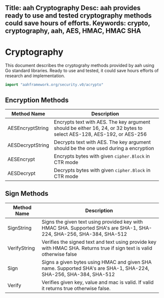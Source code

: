 Title: aah Cryptography
Desc: aah provides ready to use and tested cryptography methods could save hours of efforts.
Keywords: crypto, cryptography, aah, AES, HMAC, HMAC SHA
---
# Cryptography

This document describes the cryptograhy methods provided by aah using Go standard libraries. Ready to use and tested, it could save hours efforts of research and implementation.

```go
import "aahframework.org/security.v0/acrypto"
```

## Encryption Methods

Method Name | Description
----------- | -----------
AESEncryptString | Encrypts text with AES. The key argument should be either 16, 24, or 32 bytes to select AES-128, AES-192, or AES-256
AESDecryptString | Decrypts text with AES. The key argument should be the one used during a encryption
AESEncrypt | Encrypts bytes with given `cipher.Block` in CTR mode
AESDecrypt | Decrypts bytes with given `cipher.Block` in CTR mode


## Sign Methods

Method Name | Description
----------- | -----------
SignString | Signs the given text using provided key with HMAC SHA. Supported SHA's are SHA-1, SHA-224, SHA-256, SHA-384, SHA-512
VerifyString | Verifies the signed text and text using provide key with HMAC SHA. Returns true if sign text is valid otherwise false
Sign | Signs a given bytes using HMAC and given SHA name. Supported SHA's are SHA-1, SHA-224, SHA-256, SHA-384, SHA-512
Verify | Verifies given key, value and mac is valid. If valid it returns true otherwise false.



